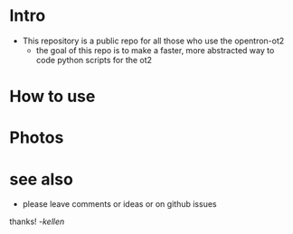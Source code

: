 # Intro
- This repository is a public repo for all those who use the opentron-ot2
	- the goal of this repo is to make a faster, more abstracted way to code python scripts for the ot2

# How to use

# Photos

# see also
- please leave comments or ideas or on github issues 

thanks!
*-kellen*